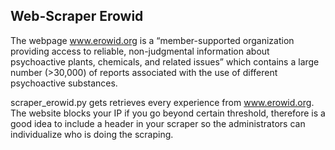 ## Web-Scraper Erowid

The webpage www.erowid.org is a “member-supported organization providing access to reliable, non-judgmental information about psychoactive plants, chemicals, and related issues” which contains a large number (>30,000) of reports associated with the use of different psychoactive substances. 

scraper_erowid.py gets retrieves every experience from www.erowid.org. The website blocks your IP if you go beyond certain threshold, 
therefore is a good idea to include a header in your scraper so the administrators can individualize who is doing the scraping. 
